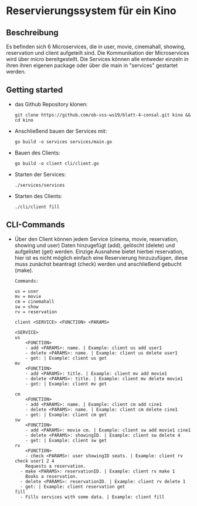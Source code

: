 # Reservierungssystem für ein Kino

## Beschreibung
Es befinden sich 6 Microservices, die in user, movie, cinemahall, showing, reservation und client aufgeteilt sind.
Die Kommunikation der Microservices wird über micro bereitgestellt.
Die Services können alle entweder einzeln in ihren ihren eigenen package oder über die main in "services" gestartet werden.

## Getting started

-   das Github Repository klonen:

    ```
    git clone https://github.com/ob-vss-ws19/blatt-4-consal.git kino && cd kino
    ```

-   Anschließend bauen der Services mit:

    ```
    go build -o services services/main.go
    ```

-   Bauen des Clients:

    ```
    go build -o client cli/client.go
    ```

-   Starten der Services:

    ```
    ./services/services
    ```

-   Starten des Clients:

    ```
    ./cli/client fill
    ```

## CLI-Commands

-   Über den Client können jedem Service (cinema, movie, reservation, showing und user) Daten hinzugefügt (add), gelöscht (delete) und aufgelistet (get) werden.
Einzige Ausnahme bietet hierbei reservation, hier ist es nicht möglich einfach eine Reservierung hinzuzufügen, diese muss zunächst beantragt (check) werden und anschließend gebucht (make).

    ```
    Commands:

    us = user
    mv = movie
    cm = cinemahall
    sw = show
    rv = reservation

    client <SERVICE> <FUNCTION> <PARAMS>

    <SERVICE>
    us
        <FUNCTION>
        - add <PARAMS>: name. | Example: client us add user1
        - delete <PARAMS>: name. | Example: client us delete user1
        - get: | Example: client us get
    mv
        <FUNCTION>
        - add <PARAMS>: title. | Example: client mv add movie1
        - delete <PARAMS>: title. | Example: client mv delete movie1
        - get: | Example: client mv get

    cm
        <FUNCTION>
        - add <PARAMS>: name. | Example: client cm add cine1
        - delete <PARAMS>: name. | Example: client cm delete cine1
        - get: | Example: client cm get
    sw
        <FUNCTION>
        - add <PARAMS>: movie cm. | Example: client sw add movie1 cine1
        - delete <PARAMS>: showingID. | Example: client sw delete 4
        - get: | Example: client sw get
    rv
        <FUNCTION>
        - check <PARAMS>: user showingID seats. | Example: client rv check user1 2 4
        Requests a reservation.
      - make <PARAMS>: reservationID. | Example: client rv make 1
        Books a reservation.
      - delete <PARAMS>: reservationID. | Example: client rv delete 1
      - get: | Example: client reservation get
    fill
      - Fills services with some data. | Example: client fill
      ```
